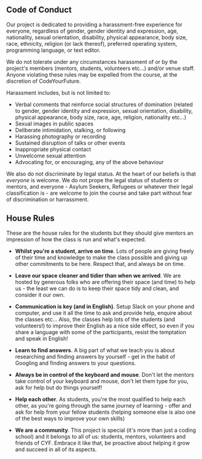 Code of Conduct
---
Our project is dedicated to providing a harassment-free experience for everyone, regardless of gender, gender identity and expression, age, nationality, sexual orientation, disability, physical appearance, body size, race, ethnicity, religion (or lack thereof), preferred operating system, programming language, or text editor.

We do not tolerate under any circumstances harassment of or by the project's members (mentors, students, volunteers etc...) and/or venue staff. Anyone violating these rules may be expelled from the course, at the discretion of CodeYourFuture.

Harassment includes, but is not limited to:

- Verbal comments that reinforce social structures of domination (related to gender, gender identity and expression, sexual orientation, disability, physical appearance, body size, race, age, religion, nationality etc...)
- Sexual images in public spaces
- Deliberate intimidation, stalking, or following
- Harassing photography or recording
- Sustained disruption of talks or other events
- Inappropriate physical contact
- Unwelcome sexual attention
- Advocating for, or encouraging, any of the above behaviour

We also do not discriminate by legal status. At the heart of our beliefs is that _everyone_ is welcome. We do not prope the legal status of students or mentors, and everyone - Asylum Seekers, Refugees or whatever their legal classification is - are welcome to join the course and take part without fear of discrimination or harrassment. 


House Rules
---
These are the house rules for the students but they should give mentors an impression of how the class is run and what's expected.

+ **Whilst you're a student, arrive on time**. Lots of people are giving freely of their time and knowledge to make the class possible and giving up other commitments to be here. Respect that, and always be on time.

+  **Leave our space cleaner and tidier than when we arrived**. We are hosted by generous folks who are offering their space (and time) to help us - the least we can do is to keep their space tidy and clean, and consider it our own.

+  **Communication is key (and in English)**. Setup Slack on your phone and computer, and use it all the time to ask and provide help, enquire about the classes etc... Also, the classes help lots of the students (and volunteers!) to improve their English as a nice side effect, so even if you share a language with some of the participants, resist the temptation and speak in English!

+ **Learn to find answers**. A big part of what we teach you is about researching and finding answers by yourself - get in the habit of Googling and finding answers to your questions.

+ **Always be in control of the keyboard and mouse**. Don't let the mentors take control of your keyboard and mouse, don't let them type for you, ask for help but do things yourself!

+ **Help each other**. As students, you're the most qualified to help each other, as you're going through the same journey of learning - offer and ask for help from your fellow students (helping someone else is also one of the best ways to improve your own skills)

+  **We are a community**. This project is special (it's more than just a coding school) and it belongs to all of us: students, mentors, volunteers and friends of CYF. Embrace it like that, be proactive about helping it grow and succeed in all of its aspects.
